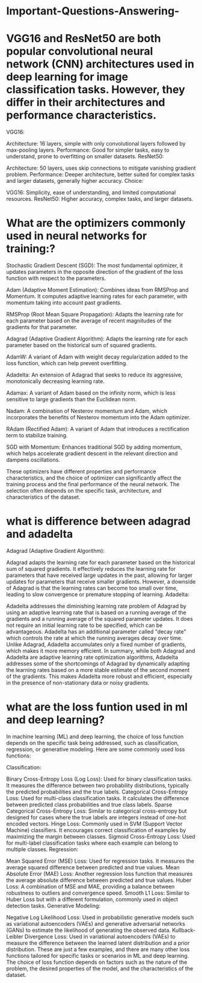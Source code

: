 # Important-Questions-Answering-

# VGG16 and ResNet50 are both popular convolutional neural network (CNN) architectures used in deep learning for image classification tasks. However, they differ in their architectures and performance characteristics.
VGG16:

Architecture: 16 layers, simple with only convolutional layers followed by max-pooling layers.
Performance: Good for simpler tasks, easy to understand, prone to overfitting on smaller datasets.
ResNet50:

Architecture: 50 layers, uses skip connections to mitigate vanishing gradient problem.
Performance: Deeper architecture, better suited for complex tasks and larger datasets, generally higher accuracy.
Choice:

VGG16: Simplicity, ease of understanding, and limited computational resources.
ResNet50: Higher accuracy, complex tasks, and larger datasets.

# What are the optimizers commonly used in neural networks for training:?
Stochastic Gradient Descent (SGD): The most fundamental optimizer, it updates parameters in the opposite direction of the gradient of the loss function with respect to the parameters.

Adam (Adaptive Moment Estimation): Combines ideas from RMSProp and Momentum. It computes adaptive learning rates for each parameter, with momentum taking into account past gradients.

RMSProp (Root Mean Square Propagation): Adapts the learning rate for each parameter based on the average of recent magnitudes of the gradients for that parameter.

Adagrad (Adaptive Gradient Algorithm): Adapts the learning rate for each parameter based on the historical sum of squared gradients.

AdamW: A variant of Adam with weight decay regularization added to the loss function, which can help prevent overfitting.

Adadelta: An extension of Adagrad that seeks to reduce its aggressive, monotonically decreasing learning rate.

Adamax: A variant of Adam based on the infinity norm, which is less sensitive to large gradients than the Euclidean norm.

Nadam: A combination of Nesterov momentum and Adam, which incorporates the benefits of Nesterov momentum into the Adam optimizer.

RAdam (Rectified Adam): A variant of Adam that introduces a rectification term to stabilize training.

SGD with Momentum: Enhances traditional SGD by adding momentum, which helps accelerate gradient descent in the relevant direction and dampens oscillations.

These optimizers have different properties and performance characteristics, and the choice of optimizer can significantly affect the training process and the final performance of the neural network. The selection often depends on the specific task, architecture, and characteristics of the dataset.

# what is difference between adagrad and adadelta
Adagrad (Adaptive Gradient Algorithm):

Adagrad adapts the learning rate for each parameter based on the historical sum of squared gradients.
It effectively reduces the learning rate for parameters that have received large updates in the past, allowing for larger updates for parameters that receive smaller gradients.
However, a downside of Adagrad is that the learning rates can become too small over time, leading to slow convergence or premature stopping of learning.
Adadelta:

Adadelta addresses the diminishing learning rate problem of Adagrad by using an adaptive learning rate that is based on a running average of the gradients and a running average of the squared parameter updates.
It does not require an initial learning rate to be specified, which can be advantageous.
Adadelta has an additional parameter called "decay rate" which controls the rate at which the running averages decay over time.
Unlike Adagrad, Adadelta accumulates only a fixed number of gradients, which makes it more memory efficient.
In summary, while both Adagrad and Adadelta are adaptive learning rate optimization algorithms, Adadelta addresses some of the shortcomings of Adagrad by dynamically adapting the learning rates based on a more stable estimate of the second moment of the gradients. This makes Adadelta more robust and efficient, especially in the presence of non-stationary data or noisy gradients.
# what are the loss funtion used in ml and deep learning?
In machine learning (ML) and deep learning, the choice of loss function depends on the specific task being addressed, such as classification, regression, or generative modeling. Here are some commonly used loss functions:

Classification:

Binary Cross-Entropy Loss (Log Loss): Used for binary classification tasks. It measures the difference between two probability distributions, typically the predicted probabilities and the true labels.
Categorical Cross-Entropy Loss: Used for multi-class classification tasks. It calculates the difference between predicted class probabilities and true class labels.
Sparse Categorical Cross-Entropy Loss: Similar to categorical cross-entropy but designed for cases where the true labels are integers instead of one-hot encoded vectors.
Hinge Loss: Commonly used in SVM (Support Vector Machine) classifiers. It encourages correct classification of examples by maximizing the margin between classes.
Sigmoid Cross-Entropy Loss: Used for multi-label classification tasks where each example can belong to multiple classes.
Regression:

Mean Squared Error (MSE) Loss: Used for regression tasks. It measures the average squared difference between predicted and true values.
Mean Absolute Error (MAE) Loss: Another regression loss function that measures the average absolute difference between predicted and true values.
Huber Loss: A combination of MSE and MAE, providing a balance between robustness to outliers and convergence speed.
Smooth L1 Loss: Similar to Huber Loss but with a different formulation, commonly used in object detection tasks.
Generative Modeling:

Negative Log Likelihood Loss: Used in probabilistic generative models such as variational autoencoders (VAEs) and generative adversarial networks (GANs) to estimate the likelihood of generating the observed data.
Kullback-Leibler Divergence Loss: Used in variational autoencoders (VAEs) to measure the difference between the learned latent distribution and a prior distribution.
These are just a few examples, and there are many other loss functions tailored for specific tasks or scenarios in ML and deep learning. The choice of loss function depends on factors such as the nature of the problem, the desired properties of the model, and the characteristics of the dataset.

